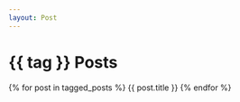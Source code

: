 ```yaml
---
layout: Post
---
```


<h1>{{ tag }} Posts</h1>

{% for post in tagged_posts %}
  {{ post.title }}
{% endfor %}